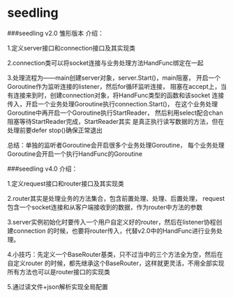 # seedling

###seedling v2.0 雏形版本
介绍：

1.定义server接口和connection接口及其实现类

2.connection类可以将socket连接与业务处理方法HandFunc绑定在一起

3.处理流程为——main创建server对象，server.Start()，main阻塞，
开启一个Goroutine作为监听连接的listener，然后for循环监听连接，
阻塞在accept上，当有连接来到时，创建connection对象，将HandFunc类型的函数和该socket
连接传入，开启一个业务处理Goroutine执行connection.Start()，
在这个业务处理Goroutine中再开启一个Goroutine执行StartReader，
然后利用select配合chan阻塞等待StartReader完成，StartReader其实
是真正执行读写数据的方法，但在处理前要defer stop()确保正常退出

总结：单独的监听者Goroutine会开启很多个业务处理Goroutine，
每个业务处理Goroutine会开启一个执行HandFunc的Goroutine

###seedling v4.0
介绍：

1.定义request接口和router接口及其实现类

2.router其实是处理业务的方法集合，包含前置处理、处理、后置处理，
request包含一个socket连接和从客户端接收到的数据，作为router中方法的参数

3.server实例初始化时要传入一个用户自定义好的router，然后在listener协程创建connection
的时候，也要将router传入，代替v2.0中的HandFunc进行业务处理。

4.小技巧：先定义一个BaseRouter基类，只不过当中的三个方法全为空，然后在自定义router
的时候，都先继承这个BaseRouter，这样就更灵活，不用全部实现所有方法也可以是router接口的实现类

5.通过读文件+json解析实现全局配置